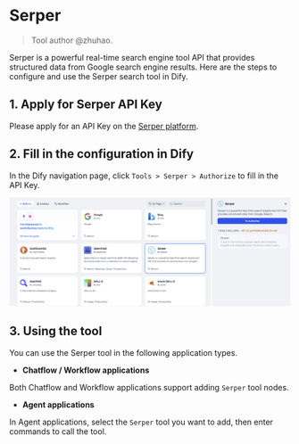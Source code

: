 # Serper

> Tool author @zhuhao.

Serper is a powerful real-time search engine tool API that provides structured data from Google search engine results. Here are the steps to configure and use the Serper search tool in Dify.

## 1. Apply for Serper API Key

Please apply for an API Key on the [Serper platform](https://serper.dev/signup).

## 2. Fill in the configuration in Dify

In the Dify navigation page, click `Tools > Serper > Authorize` to fill in the API Key.

![](../../../.gitbook/assets/tool-serper.png)

## 3. Using the tool

You can use the Serper tool in the following application types.

* **Chatflow / Workflow applications**

Both Chatflow and Workflow applications support adding `Serper` tool nodes.

* **Agent applications**

In Agent applications, select the `Serper` tool you want to add, then enter commands to call the tool.

